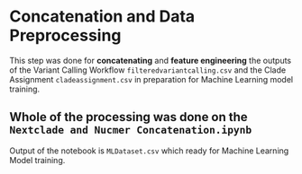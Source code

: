 # Concatenation and Data Preprocessing 
This step was done for **concatenating** and **feature engineering** the outputs of the Variant Calling Workflow `filteredvariantcalling.csv` and the Clade Assignment `cladeassignment.csv` in preparation for Machine Learning model training.

## Whole of the processing was done on the `Nextclade and Nucmer Concatenation.ipynb`
Output of the notebook is `MLDataset.csv` which ready for Machine Learning Model training. 


